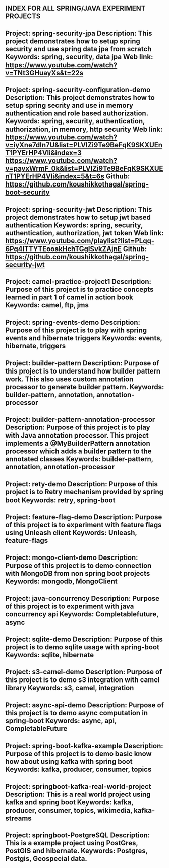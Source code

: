 INDEX FOR ALL SPRING/JAVA EXPERIMENT PROJECTS
------------------------------------------------------------------------------------------------
Project: spring-security-jpa
Description: This project demonstrates how to setup spring security and use spring data jpa from scratch
Keywords: spring, security, data jpa
Web link: https://www.youtube.com/watch?v=TNt3GHuayXs&t=22s
------------------------------------------------------------------------------------------------
Project: spring-security-configuration-demo
Description: This project demonstrates how to setup spring secrity and use in memory authentication
and role based authorization.
Keywords: spring, security, authentication, authorization, in memory, http security
Web link: https://www.youtube.com/watch?v=iyXne7dIn7U&list=PLVlZi9Te9BeFqK9SKXUEnT1PYErHP4Vli&index=3
https://www.youtube.com/watch?v=payxWrmF_0k&list=PLVlZi9Te9BeFqK9SKXUEnT1PYErHP4Vli&index=5&t=6s
Github: https://github.com/koushikkothagal/spring-boot-security
-----------------------------------------------------------------------------------------------
Project: spring-security-jwt
Description: This project demonstrates how to setup jwt based authentication
Keywords: spring, security, authentication, authorization, jwt token
Web link: https://www.youtube.com/playlist?list=PLqq-6Pq4lTTYTEooakHchTGglSvkZAjnE
Github: https://github.com/koushikkothagal/spring-security-jwt
-----------------------------------------------------------------------------------------------
Project: camel-practice-project1
Description: Purpose of this project is to practice concepts learned in part 1 of camel in action book
Keywords: camel, ftp, jms
-----------------------------------------------------------------------------------------------
Project: spring-events-demo
Description: Purpose of this project is to play with spring events and hibernate triggers
Keywords: events, hibernate, triggers
-----------------------------------------------------------------------------------------------
Project: builder-pattern
Description: Purpose of this project is to understand how builder pattern work. This also uses
custom annotation processor to generate builder pattern.
Keywords: builder-pattern, annotation, annotation-processor
-----------------------------------------------------------------------------------------------
Project: builder-pattern-annotation-processor
Description: Purpose of this project is to play with Java annotation processor. This project
implements a @MyBuilderPattern annotation processor which adds a builder pattern to the annotated
classes 
Keywords: builder-pattern, annotation, annotation-processor
-----------------------------------------------------------------------------------------------
Project: rety-demo
Description: Purpose of this project is to Retry mechanism provided by spring boot 
Keywords: retry, spring-boot
-----------------------------------------------------------------------------------------------
Project: feature-flag-demo
Description: Purpose of this project is to experiment with feature flags using Unleash client 
Keywords: Unleash, feature-flags
-----------------------------------------------------------------------------------------------
Project: mongo-client-demo
Description: Purpose of this project is to demo connection with MongoDB from non spring boot 
projects
Keywords: mongodb, MongoClient
-----------------------------------------------------------------------------------------------
Project: java-concurrency
Description: Purpose of this project is to experiment with java concurrency api
Keywords: Completablefuture, async
-----------------------------------------------------------------------------------------------
Project: sqlite-demo
Description: Purpose of this project is to demo sqlite usage with spring-boot
Keywords: sqlite, hibernate
-----------------------------------------------------------------------------------------------
Project: s3-camel-demo
Description: Purpose of this project is to demo s3 integration with camel library
Keywords: s3, camel, integration
-----------------------------------------------------------------------------------------------
Project: async-api-demo
Description: Purpose of this project is to demo async computation in spring-boot
Keywords: async, api, CompletableFuture
-----------------------------------------------------------------------------------------------
Project: spring-boot-kafka-example
Description: Purpose of this project is to demo basic know how about using kafka with spring boot
Keywords: kafka, producer, consumer, topics
-----------------------------------------------------------------------------------------------
Project: springboot-kafka-real-world-project
Description: This is a real world project using kafka and spring boot
Keywords: kafka, producer, consumer, topics, wikimedia, kafka-streams
-----------------------------------------------------------------------------------------------
Project: springboot-PostgreSQL
Description: This is a example project using PostGres, PostGIS and hibernate.
Keywords: Postgres, Postgis, Geospecial data.
-----------------------------------------------------------------------------------------------

